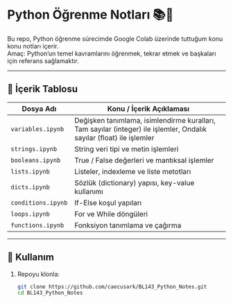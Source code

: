 # Python Öğrenme Notları 📚🐍

Bu repo, Python öğrenme sürecimde Google Colab üzerinde tuttuğum konu konu notları içerir.  
Amaç: Python’un temel kavramlarını öğrenmek, tekrar etmek ve başkaları için referans sağlamaktır.

---

## 📂 İçerik Tablosu

| Dosya Adı            | Konu / İçerik Açıklaması |
|-----------------------|-------------------------------------|
| `variables.ipynb`     | Değişken tanımlama, isimlendirme kuralları, Tam sayılar (integer) ile işlemler, Ondalık sayılar (float) ile işlemler |
| `strings.ipynb`       | String veri tipi ve metin işlemleri |
| `booleans.ipynb`      | True / False değerleri ve mantıksal işlemler |
| `lists.ipynb`         | Listeler, indexleme ve liste metotları |
| `dicts.ipynb`         | Sözlük (dictionary) yapısı, key-value kullanımı |
| `conditions.ipynb`    | If-Else koşul yapıları |
| `loops.ipynb`         | For ve While döngüleri |
| `functions.ipynb`     | Fonksiyon tanımlama ve çağırma |

---

## 🚀 Kullanım

1. Repoyu klonla:
   ```bash
   git clone https://github.com/caecusark/BL143_Python_Notes.git
   cd BL143_Python_Notes

